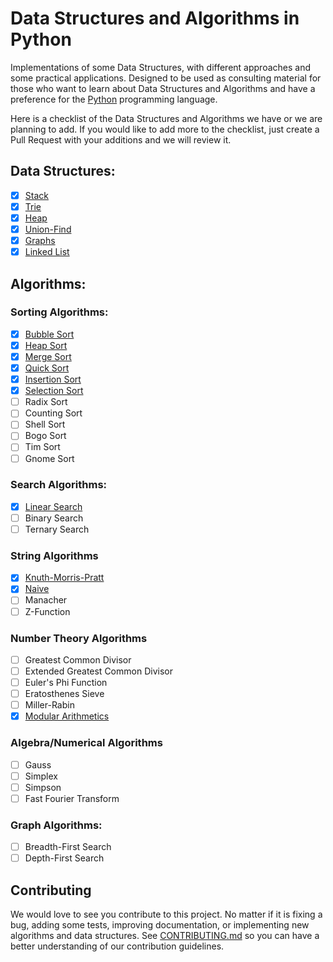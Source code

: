 # Data Structures and Algorithms in Python

Implementations of some Data Structures, with different approaches and some
practical applications. Designed to be used as consulting material for those who want to learn about Data Structures and Algorithms and have a preference for the [Python](https://www.python.org/) programming language.

Here is a checklist of the Data Structures and Algorithms we have or we are planning to add. If you would like to add more to the checklist, just create a Pull Request with your additions and we will review it.

## Data Structures:

- [x] [Stack](./data_structures/stack/implementation.py)
- [x] [Trie](./data_structures/trie/implementation.py)
- [x] [Heap](./data_structures/heap/implementation.py)
- [x] [Union-Find](./data_structures/union_find/implementation.py)
- [x] [Graphs](./data_structures/graphs/implementation.py)
- [x] [Linked List](./data_structures/linked_list/implementation.py)

## Algorithms:

### Sorting Algorithms:

- [x] [Bubble Sort](./algorithms/sorting/bubblesort.py)
- [x] [Heap Sort](./algorithms/sorting/heapsort.py)
- [x] [Merge Sort](./algorithms/sorting/mergesort.py)
- [x] [Quick Sort](./algorithms/sorting/quicksort.py)
- [x] [Insertion Sort](./algorithms/sorting/insertionsort.py)
- [x] [Selection Sort](./algorithms/sorting/selectionsort.py)
- [ ] Radix Sort
- [ ] Counting Sort
- [ ] Shell Sort
- [ ] Bogo Sort
- [ ] Tim Sort
- [ ] Gnome Sort

### Search Algorithms:

- [x] [Linear Search](./algorithms/searching/linear_search.py)
- [ ] Binary Search
- [ ] Ternary Search

### String Algorithms

- [x] [Knuth-Morris-Pratt](./algorithms/strings/kmp.py)
- [x] [Naive](./algorithms/strings/naive.py)
- [ ] Manacher
- [ ] Z-Function

### Number Theory Algorithms

- [ ] Greatest Common Divisor
- [ ] Extended Greatest Common Divisor
- [ ] Euler's Phi Function
- [ ] Eratosthenes Sieve
- [ ] Miller-Rabin
- [x] [Modular Arithmetics](./algorithms/number_theory/modular_arithmetics.py)

### Algebra/Numerical Algorithms

- [ ] Gauss
- [ ] Simplex
- [ ] Simpson
- [ ] Fast Fourier Transform

### Graph Algorithms:

- [ ] Breadth-First Search
- [ ] Depth-First Search

## Contributing

We would love to see you contribute to this project. No matter if it is fixing a bug, adding some tests, improving documentation, or implementing new algorithms and data structures. See [CONTRIBUTING.md](./CONTRIBUTING.md) so you can have a better understanding of our contribution guidelines.
